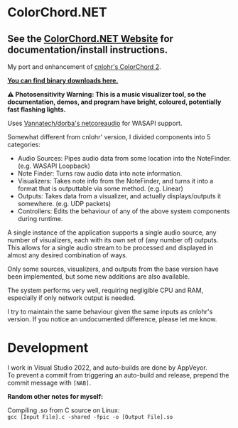 # ColorChord.NET

## See the [ColorChord.NET Website](https://www.colorchord.net) for documentation/install instructions.

My port and enhancement of [cnlohr's ColorChord 2](https://github.com/cnlohr/colorchord).

**[You can find binary downloads here.](https://github.com/CaiB/ColorChord.NET/releases)**

**:warning: Photosensitivity Warning: This is a music visualizer tool, so the documentation, demos, and program have bright, coloured, potentially fast flashing lights.**

Uses [Vannatech/dorba's netcoreaudio](https://github.com/dorba/netcoreaudio) for WASAPI support.

Somewhat different from cnlohr' version, I divided components into 5 categories:
- Audio Sources: Pipes audio data from some location into the NoteFinder. (e.g. WASAPI Loopback)
- Note Finder: Turns raw audio data into note information.
- Visualizers: Takes note info from the NoteFinder, and turns it into a format that is outputtable via some method. (e.g. Linear)
- Outputs: Takes data from a visualizer, and actually displays/outputs it somewhere. (e.g. UDP packets)
- Controllers: Edits the behaviour of any of the above system components during runtime.

A single instance of the application supports a single audio source, any number of visualizers, each with its own set of (any number of) outputs. This allows for a single audio stream to be processed and displayed in almost any desired combination of ways.

Only some sources, visualizers, and outputs from the base version have been implemented, but some new additions are also available.

The system performs very well, requiring negligible CPU and RAM, especially if only network output is needed.

I try to maintain the same behaviour given the same inputs as cnlohr's version. If you notice an undocumented difference, please let me know.

# Development
I work in Visual Studio 2022, and auto-builds are done by AppVeyor.  
To prevent a commit from triggering an auto-build and release, prepend the commit message with `[NAB]`.

**Random other notes for myself:**

Compiling .so from C source on Linux:  
`gcc [Input File].c -shared -fpic -o [Output File].so`